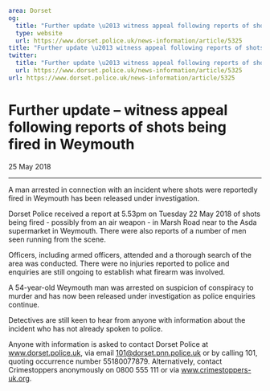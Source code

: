 ```yaml
area: Dorset
og:
  title: "Further update \u2013 witness appeal following reports of shots being fired in Weymouth"
  type: website
  url: https://www.dorset.police.uk/news-information/article/5325
title: "Further update \u2013 witness appeal following reports of shots being fired in Weymouth |"
twitter:
  title: "Further update \u2013 witness appeal following reports of shots being fired in Weymouth"
  url: https://www.dorset.police.uk/news-information/article/5325
url: https://www.dorset.police.uk/news-information/article/5325
```

# Further update – witness appeal following reports of shots being fired in Weymouth

25 May 2018

* * *

A man arrested in connection with an incident where shots were reportedly fired in Weymouth has been released under investigation.

Dorset Police received a report at 5.53pm on Tuesday 22 May 2018 of shots being fired - possibly from an air weapon - in Marsh Road near to the Asda supermarket in Weymouth. There were also reports of a number of men seen running from the scene.

Officers, including armed officers, attended and a thorough search of the area was conducted. There were no injuries reported to police and enquiries are still ongoing to establish what firearm was involved.

A 54-year-old Weymouth man was arrested on suspicion of conspiracy to murder and has now been released under investigation as police enquiries continue.

Detectives are still keen to hear from anyone with information about the incident who has not already spoken to police.

Anyone with information is asked to contact Dorset Police at www.dorset.police.uk, via email 101@dorset.pnn.police.uk or by calling 101, quoting occurrence number 55180077879. Alternatively, contact Crimestoppers anonymously on 0800 555 111 or via www.crimestoppers-uk.org.
